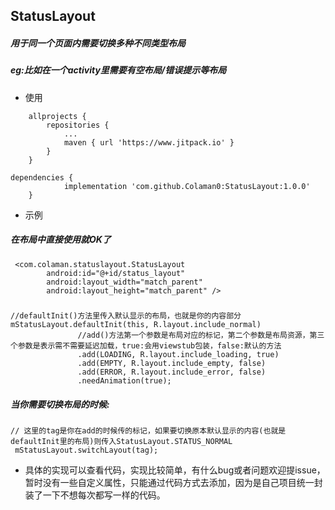 ## StatusLayout
#####  用于同一个页面内需要切换多种不同类型布局
##### eg:比如在一个activity里需要有空布局/错误提示等布局

* 使用
```
	allprojects {
		repositories {
			...
			maven { url 'https://www.jitpack.io' }
		}
	}
```
```
dependencies {
	        implementation 'com.github.Colaman0:StatusLayout:1.0.0'
	}
```

* 示例

##### 在布局中直接使用就OK了
```
 <com.colaman.statuslayout.StatusLayout
        android:id="@+id/status_layout"
        android:layout_width="match_parent"
        android:layout_height="match_parent" />
```
##### 
 ```
 //defaultInit()方法里传入默认显示的布局，也就是你的内容部分
mStatusLayout.defaultInit(this, R.layout.include_normal)
                //add()方法第一个参数是布局对应的标记，第二个参数是布局资源，第三个参数是表示需不需要延迟加载，true:会用viewstub包装，false:默认的方法
                .add(LOADING, R.layout.include_loading, true)
                .add(EMPTY, R.layout.include_empty, false)
                .add(ERROR, R.layout.include_error, false)
                .needAnimation(true);
```
##### 当你需要切换布局的时候:
```
// 这里的tag是你在add的时候传的标记，如果要切换原本默认显示的内容(也就是defaultInit里的布局)则传入StatusLayout.STATUS_NORMAL
 mStatusLayout.switchLayout(tag);
```


* 具体的实现可以查看代码，实现比较简单，有什么bug或者问题欢迎提issue，暂时没有一些自定义属性，只能通过代码方式去添加，因为是自己项目统一封装了一下不想每次都写一样的代码。
